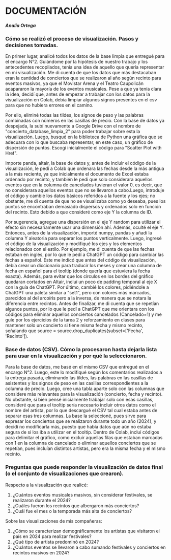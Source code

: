 # **DOCUMENTACIÓN**
#### *Analía Ortega*

### Cómo se realizó el proceso de visualización. Pasos y decisiones tomadas.

En primer lugar, analicé todos los datos de la base limpia que entregué para el encargo N°2. Guiándome por la hipótesis de nuestro trabajo y los antecedentes recopilados, tenía una idea de aquello que quería representar en mi visualización. Me di cuenta de que los datos que más destacaban eran la cantidad de conciertos que se realizaron al año según recinto para eventos masivos, ya que el Movistar Arena y el Teatro Caupolicán acapararon la mayoría de los eventos musicales. Pese a que ya tenía clara la idea, decidí que, antes de empezar a trabajar con los datos para la visualización en Colab, debía limpiar algunos signos presentes en el csv para que no hubiera errores en el camino. 

Por ello, eliminé todas las tildes, los signos de peso y las palabras combinadas con números en las casillas de precio. Con la base de datos ya despejada, la subí nuevamente a Google Drive con el nombre de "concierto_database_limpia_2" para poder trabajar sobre esta la visualización. Luego, busqué en la biblioteca de Python una gráfica que se adecuara con lo que buscaba representar, en este caso, un gráfico de dispersión de puntos. Escogí inicialmente el código para "Scatter Plot with Href". 

Importe panda, altair, la base de datos y, antes de incluir el código de la visualización, le pedí a Colab que ordenara las fechas desde la más antigua a la más reciente, ya que inicialmente el documento de Excel estaba ordenado por recinto, y también le pedí que solo considerara aquellos eventos que en la columna de cancelados tuvieran el valor 0, es decir, que no considerara aquellos eventos que no se llevaron a cabo.Luego, introduje el código y cambié los datos básicos referidos a la fuente y los ejes; no obstante, me di cuenta de que no se visualizaba como yo deseaba, pues los puntos se encontraban demasiado dispersos y ordenados solo en función del recinto. Esto debido a que consideré como eje Y la columna de ID. 

Por sugerencia, agregue una dispersión en el eje Y random para utilizar el efecto sin necesariamente usar una dimensión ahí. Además, oculté el eje Y. Entonces, antes de la visualización, importé numpy, pandas y añadí la columna Y aleatoria para separar los puntos verticalmente. Luego, ingresé el código de la visualización y modifiqué los ejes y los elementos relacionados con el estilo. Por ejemplo, me di cuenta de que las fechas estaban en inglés, por lo que le pedí a ChatGPT un código para cambiar las fechas a español. Este me indicó que antes del código de visualización, debía crear un diccionario para traducir los meses y crear una columna de fecha en español para el tooltip (donde quería que estuviera la fecha exacta). Además, para evitar que los círculos en los bordes del gráfico quedaran cortados en Altair, incluí un poco de padding temporal al eje X con la guía de ChatGPT. Por último, cambié los colores, pidiéndole a ChatGPT una paleta similar a "set1", pero con colores más marcados, parecidos al del arcoíris pero a la inversa, de manera que se notara la diferencia entre recintos.
Antes de finalizar, me di cuenta que se repetían algunos puntos, por lo que le pedí a ChatGPT que me orientara con los códigos para eliminar aquellos conciertos cancelados (Cancelado=1) y me guíe por los ejercicios de la tarea 2 y reforzamiento en clases para mantener solo un concierto si tiene misma fecha y mismo recinto, señalando que source = source.drop_duplicates(subset=['Fecha', 'Recinto']).


### Base de datos (CSV). Cómo la procesaron hasta dejarla lista para usar en la visualización y por qué la seleccionaron.

Para la base de datos, me basé en el mismo CSV que entregué en el encargo N°2. Luego, este lo modifiqué según los comentarios realizados a la entrega pasada, eliminando las tildes, las palabras en las casillas de asistentes y los signos de peso en las casillas correspondientes a la columna de precio. Luego, cree una tabla aparte solo con las columnas que considere más relevantes para la visualización (concierto, fecha y recinto). No obstante, si bien pensé inicialmente trabajar solo con esas casillas, consideré que para el tooltip sería necesario incluir otros datos como el nombre del artista, por lo que descargué el CSV tal cual estaba antes de separar esas tres columnas. La base la seleccioné, pues sirve para expresar los conciertos que se realizaron durante todo un año (2024), y decidí no modificarla más, puesto que había datos que aún no estaba segura de si los iba a utilizar en el tooltip. Dentro de Colab, incluí códigos para delimitar el gráfico, como excluir aquellas filas que estaban marcadas con 1 en la columna de cancelado o eliminar aquellos conciertos que se repetían, pues incluían distintos artistas, pero era la misma fecha y el mismo recinto.


### Preguntas que puede responder la visualización de datos final (o el conjunto de visualizaciones que crearon).

Respecto a la visualización que realicé:

1. ¿Cuántos eventos musicales masivos, sin considerar festivales, se realizaron durante el 2024?
2. ¿Cuáles fueron los recintos que albergaron más conciertos?
3. ¿Cuál fue el mes o la temporada más alta de conciertos?

Sobre las visualizaciones de mis compañeras:

1. ¿Cómo se caracterizan demográficamente los artistas que visitaron el país en 2024 para realizar festivales?
2. ¿Qué tipo de artista predominó en 2024?
3. ¿Cuántos eventos se llevaron a cabo sumando festivales y conciertos en recintos masivos en 2024?